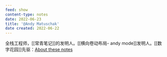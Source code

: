 ```yaml
---
feed: show
content-type: notes
date: 2022-06-23
title: '@Andy Matuschak'
date created: 2022-06-22
---
```

全栈工程师，[[常青笔记]]的发明人。[[横向卷动布局- andy mode]]发明人。[[数字花园]]先驱：[About these notes](https://notes.andymatuschak.org/About_these_notes)
